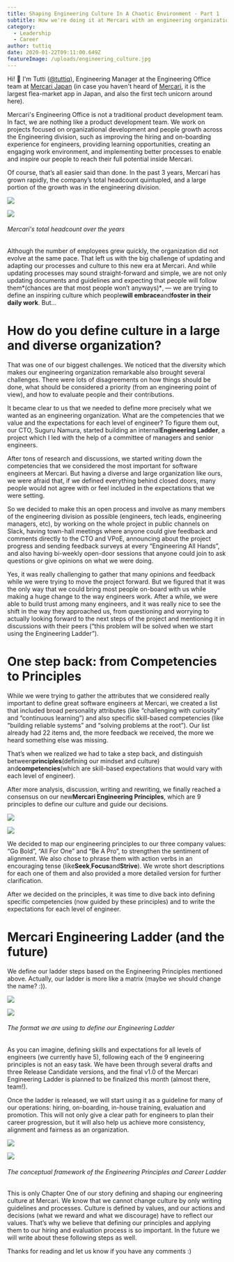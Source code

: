 ```yaml
---
title: Shaping Engineering Culture In A Chaotic Environment - Part 1
subtitle: How we're doing it at Mercari with an engineering organization of 300+ people
category:
  - Leadership
  - Career
author: tuttiq
date: 2020-01-22T09:11:00.649Z
featureImage: /uploads/engineering_culture.jpg
---
```

Hi! 👋 I'm Tutti ([@tuttiq](https://twitter.com/tuttiq)), Engineering Manager at the Engineering Office team at [Mercari Japan](https://about.mercari.com/en/) (in case you haven't heard of [Mercari](https://www.mercari.com/jp/), it is the largest flea-market app in Japan, and also the first tech unicorn around here).

Mercari's Engineering Office is not a traditional product development team. In fact, we are nothing like a product development team. We work on projects focused on organizational development and people growth across the Engineering division, such as improving the hiring and on-boarding experience for engineers, providing learning opportunities, creating an engaging work environment, and implementing better processes to enable and inspire our people to reach their full potential inside Mercari.

Of course, that’s all easier said than done. In the past 3 years, Mercari has grown rapidly, the company’s total headcount quintupled, and a large portion of the growth was in the engineering division.

![](https://miro.medium.com/max/30/0*seRr7bM6Xw3fBZMv.png?q=20)

![](https://miro.medium.com/max/512/0*seRr7bM6Xw3fBZMv.png)

###### Mercari's total headcount over the years

Although the number of employees grew quickly, the organization did not evolve at the same pace. That left us with the big challenge of updating and adapting our processes and culture to this new era at Mercari. And while updating processes may sound straight-forward and simple, we are not only updating documents and guidelines and expecting that people will follow them*(chances are that most people won’t anyways)*‚ — we are trying to define an inspiring culture which people**will embrace**and**foster in their daily work**. But…

# How do you define culture in a large and diverse organization?

That was one of our biggest challenges. We noticed that the diversity which makes our engineering organization remarkable also brought several challenges. There were lots of disagreements on how things should be done, what should be considered a priority (from an engineering point of view), and how to evaluate people and their contributions.

It became clear to us that we needed to define more precisely what we wanted as an engineering organization. What are the competencies that we value and the expectations for each level of engineer? To figure them out, our CTO, Suguru Namura, started building an internal**Engineering Ladder**, a project which I led with the help of a committee of managers and senior engineers.

After tons of research and discussions, we started writing down the competencies that we considered the most important for software engineers at Mercari. But having a diverse and large organization like ours, we were afraid that, if we defined everything behind closed doors, many people would not agree with or feel included in the expectations that we were setting.

So we decided to make this an open process and involve as many members of the engineering division as possible (engineers, tech leads, engineering managers, etc), by working on the whole project in public channels on Slack, having town-hall meetings where anyone could give feedback and comments directly to the CTO and VPoE, announcing about the project progress and sending feedback surveys at every “Engineering All Hands”, and also having bi-weekly open-door sessions that anyone could join to ask questions or give opinions on what we were doing.

Yes, it was really challenging to gather that many opinions and feedback while we were trying to move the project forward. But we figured that it was the only way that we could bring most people on-board with us while making a huge change to the way engineers work. After a while, we were able to build trust among many engineers, and it was really nice to see the shift in the way they approached us, from questioning and worrying to actually looking forward to the next steps of the project and mentioning it in discussions with their peers (“this problem will be solved when we start using the Engineering Ladder”).

# One step back: from Competencies to Principles

While we were trying to gather the attributes that we considered really important to define great software engineers at Mercari, we created a list that included broad personality attributes (like “challenging with curiosity” and “continuous learning”) and also specific skill-based competencies (like “building reliable systems” and “solving problems at the root”). Our list already had 22 items and, the more feedback we received, the more we heard something else was missing.

That’s when we realized we had to take a step back, and distinguish between**principles**(defining our mindset and culture) and**competencies**(which are skill-based expectations that would vary with each level of engineer).

After more analysis, discussion, writing and rewriting, we finally reached a consensus on our new**Mercari Engineering Principles**, which are 9 principles to define our culture and guide our decisions.

![](https://miro.medium.com/max/30/0*rvWrP_Wmb6oYlnsM.png?q=20)

![](https://miro.medium.com/max/1034/0*rvWrP_Wmb6oYlnsM.png)

We decided to map our engineering principles to our three company values: “Go Bold”, “All For One” and “Be A Pro”, to strengthen the sentiment of alignment. We also chose to phrase them with action verbs in an encouraging tense (like**Seek**,**Focus**and**Strive**). We wrote short descriptions for each one of them and also provided a more detailed version for further clarification.

After we decided on the principles, it was time to dive back into defining specific competencies (now guided by these principles) and to write the expectations for each level of engineer.

# Mercari Engineering Ladder (and the future)

We define our ladder steps based on the Engineering Principles mentioned above. Actually, our ladder is more like a matrix (maybe we should change the name? :)).

![](https://miro.medium.com/max/30/0*Ppbvcns7yPSCVCNy.png?q=20)

![](https://miro.medium.com/max/1200/0*Ppbvcns7yPSCVCNy.png)

###### The format we are using to define our Engineering Ladder

As you can imagine, defining skills and expectations for all levels of engineers (we currently have 5), following each of the 9 engineering principles is not an easy task. We have been through several drafts and three Release Candidate versions, and the final v1.0 of the Mercari Engineering Ladder is planned to be finalized this month (almost there, team!).

Once the ladder is released, we will start using it as a guideline for many of our operations: hiring, on-boarding, in-house training, evaluation and promotion. This will not only give a clear path for engineers to plan their career progression, but it will also help us achieve more consistency, alignment and fairness as an organization.

![](https://miro.medium.com/max/30/0*jU50wX9ubH0J5zch.png?q=20)

![](https://miro.medium.com/max/1200/0*jU50wX9ubH0J5zch.png)

###### The conceptual framework of the Engineering Principles and Career Ladder

This is only Chapter One of our story defining and shaping our engineering culture at Mercari. We know that we cannot change culture by only writing guidelines and processes. Culture is defined by values, and our actions and decisions (what we reward and what we discourage) have to reflect our values. That’s why we believe that defining our principles and applying them to our hiring and evaluation process is so important. In the future we will write about these following steps as well.

Thanks for reading and let us know if you have any comments :)
